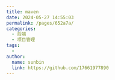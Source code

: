 ```yaml
---
title: maven
date: 2024-05-27 14:55:03
permalink: /pages/652a7a/
categories:
  - 后端
  - 项目管理
tags:
  - 
author: 
  name: sunbin
  link: https://github.com/17661977890
---
```

